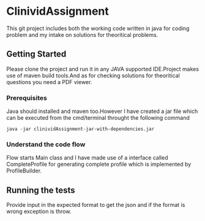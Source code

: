 # ClinividAssignment
This git project includes both the working code written in java for coding problem and my intake on solutions for theoritical problems.

## Getting Started

Please clone the project and run it in any JAVA supported IDE.Project makes use of maven build tools.And as for checking solutions for theoritical questions you need a PDF viewer.

### Prerequisites

Java should installed and maven too.However I have created a jar file which can be executed from the cmd/terminal throught the following command

```
java -jar clinividAssignment-jar-with-dependencies.jar
```

### Understand the code flow

Flow starts Main class and I have made use of a interface called CompleteProfile for generating complete profile which is implemented by ProfileBuilder. 


## Running the tests

Provide input in the expected format to get the json and if the format is wrong exception is throw.
